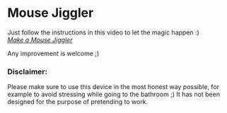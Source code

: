 ﻿# Mouse Jiggler

Just follow the instructions in this video to let the magic happen :)<br>
*[Make a Mouse Jiggler](https://youtu.be/ai8LfhxifDM)*

Any improvement is welcome ;)

### Disclaimer: 
Please make sure to use this device in the most honest way possible, for example to avoid stressing while going to the bathroom ;)
It has not been designed for the purpose of pretending to work.
